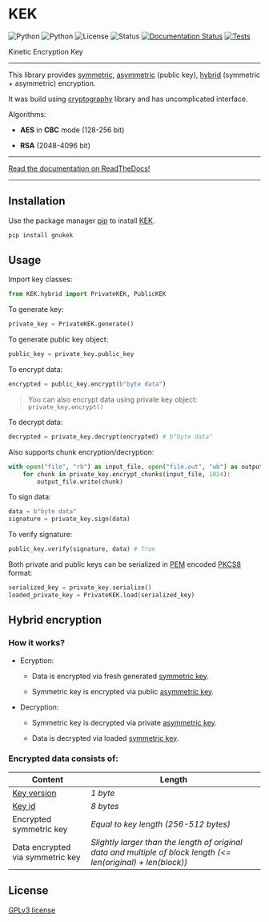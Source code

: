 # KEK
![Python](https://img.shields.io/badge/Python->=3.7-orange)
![Python](https://img.shields.io/badge/cryptography->=35.0.0-green)
![License](https://img.shields.io/pypi/l/gnukek)
![Status](https://img.shields.io/pypi/status/gnukek)
[![Documentation Status](https://readthedocs.org/projects/gnukek/badge/?version=latest)](https://gnukek.readthedocs.io/en/latest/?badge=latest)
[![Tests](https://github.com/SweetBubaleXXX/KEK/actions/workflows/python-package.yml/badge.svg)](https://github.com/SweetBubaleXXX/KEK/actions)

Kinetic Encryption Key

----------

This library provides [symmetric](https://gnukek.readthedocs.io/en/latest/KEK.html#module-KEK.symmetric),
[asymmetric](https://gnukek.readthedocs.io/en/latest/KEK.html#module-KEK.asymmetric) (public key),
[hybrid](https://gnukek.readthedocs.io/en/latest/KEK.html#module-KEK.hybrid) (symmetric + asymmetric) encryption.

It was build using [cryptography](https://cryptography.io/en/latest/) library and has uncomplicated interface.

Algorithms:

- **AES** in **CBC** mode (128-256 bit)

- **RSA** (2048-4096 bit)

----------

[Read the documentation on ReadTheDocs!](https://gnukek.readthedocs.io/en/latest/)

----------

## Installation

Use the package manager [pip](https://pip.pypa.io/en/stable/) to install [KEK](https://pypi.org/project/gnukek/).

```bash
pip install gnukek
```

## Usage

Import key classes:

```python
from KEK.hybrid import PrivateKEK, PublicKEK
```

To generate key:

```python
private_key = PrivateKEK.generate()
```

To generate public key object:

```python
public_key = private_key.public_key
```

To encrypt data:

```python
encrypted = public_key.encrypt(b"byte data")
```

> You can also encrypt data using private key object: `private_key.encrypt()`

To decrypt data:

```python
decrypted = private_key.decrypt(encrypted) # b"byte data"
```

Also supports chunk encryption/decryption:

```python
with open("file", "rb") as input_file, open("file.out", "wb") as output_file:
    for chunk in private_key.encrypt_chunks(input_file, 1024):
        output_file.write(chunk)
```

To sign data:

```python
data = b"byte data"
signature = private_key.sign(data) 
```

To verify signature:

```python
public_key.verify(signature, data) # True
```

Both private and public keys can be serialized in [PEM](https://cryptography.io/en/latest/hazmat/primitives/asymmetric/serialization/#pem) encoded
[PKCS8](https://cryptography.io/en/latest/hazmat/primitives/asymmetric/serialization/#cryptography.hazmat.primitives.serialization.PrivateFormat.PKCS8) format:

```python
serialized_key = private_key.serialize()
loaded_private_key = PrivateKEK.load(serialized_key)
```

## Hybrid encryption

### How it works?

- Ecryption:

    - Data is encrypted via fresh generated [symmetric key](https://gnukek.readthedocs.io/en/latest/KEK.html#module-KEK.symmetric).

    - Symmetric key is encrypted via public [asymmetric key](https://gnukek.readthedocs.io/en/latest/KEK.html#module-KEK.asymmetric).

- Decryption:

    - Symmetric key is decrypted via private [asymmetric key](https://gnukek.readthedocs.io/en/latest/KEK.html#module-KEK.asymmetric).

    - Data is decrypted via loaded [symmetric key](https://gnukek.readthedocs.io/en/latest/KEK.html#module-KEK.symmetric).

### Encrypted data consists of:

| **Content** | **Length** |
| ----------- | ---------- |
| [Key version](https://gnukek.readthedocs.io/en/latest/KEK.html#KEK.hybrid.PrivateKEK.version) | *1 byte* |
| [Key id](https://gnukek.readthedocs.io/en/latest/KEK.html#KEK.hybrid.PrivateKEK.key_id) | *8 bytes* |
| Encrypted symmetric key | *Equal to key length (256-512 bytes)* |
| Data encrypted via symmetric key | *Slightly larger than the length of original data and multiple of block length (<= len(original) + len(block))* |

## License

[GPLv3 license](https://github.com/SweetBubaleXXX/KEK/blob/main/LICENSE)
